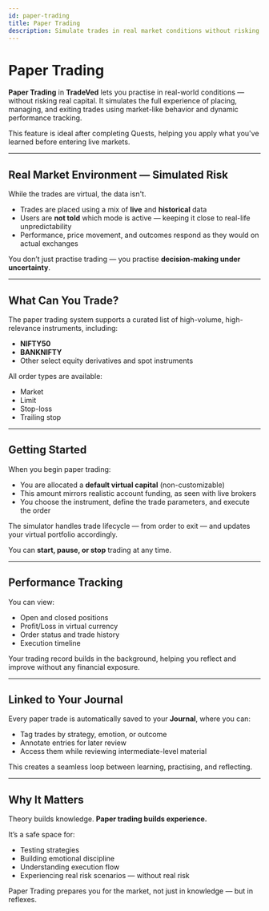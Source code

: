 ```yaml
---
id: paper-trading
title: Paper Trading
description: Simulate trades in real market conditions without risking real capital.
---
```


# Paper Trading

**Paper Trading** in **TradeVed** lets you practise in real-world conditions — without risking real capital. It simulates the full experience of placing, managing, and exiting trades using market-like behavior and dynamic performance tracking.

This feature is ideal after completing Quests, helping you apply what you've learned before entering live markets.

---

## Real Market Environment — Simulated Risk

While the trades are virtual, the data isn't.

- Trades are placed using a mix of **live** and **historical** data
- Users are **not told** which mode is active — keeping it close to real-life unpredictability
- Performance, price movement, and outcomes respond as they would on actual exchanges

You don’t just practise trading — you practise **decision-making under uncertainty**.

---

## What Can You Trade?

The paper trading system supports a curated list of high-volume, high-relevance instruments, including:

- **NIFTY50**
- **BANKNIFTY**
- Other select equity derivatives and spot instruments

All order types are available:

- Market
- Limit
- Stop-loss
- Trailing stop

---

## Getting Started

When you begin paper trading:

- You are allocated a **default virtual capital** (non-customizable)
- This amount mirrors realistic account funding, as seen with live brokers
- You choose the instrument, define the trade parameters, and execute the order

The simulator handles trade lifecycle — from order to exit — and updates your virtual portfolio accordingly.

You can **start, pause, or stop** trading at any time.

---

## Performance Tracking

You can view:

- Open and closed positions
- Profit/Loss in virtual currency
- Order status and trade history
- Execution timeline

Your trading record builds in the background, helping you reflect and improve without any financial exposure.

---

## Linked to Your Journal

Every paper trade is automatically saved to your **Journal**, where you can:

- Tag trades by strategy, emotion, or outcome
- Annotate entries for later review
- Access them while reviewing intermediate-level material

This creates a seamless loop between learning, practising, and reflecting.

---

## Why It Matters

Theory builds knowledge. **Paper trading builds experience.**

It’s a safe space for:

- Testing strategies
- Building emotional discipline
- Understanding execution flow
- Experiencing real risk scenarios — without real risk

Paper Trading prepares you for the market, not just in knowledge — but in reflexes.

